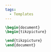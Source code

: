 ```yaml
---
tags:
  - Templates
---
```


```tikz 
\begin{document} 
\begin{tikzpicture} 

\end{tikzpicture} 
\end{document} 
```

